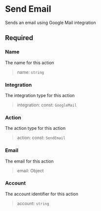 # Send Email

Sends an email using Google Mail integration

## Required

### Name

The name for this action
>name: `string`

### Integration

The integration type for this action
>integration: const: `GoogleMail`

### Action

The action type for this action
>action: const: `SendEmail`

### Email

The email for this action
>email: Object

### Account

The account identifier for this action
>account: `string`

